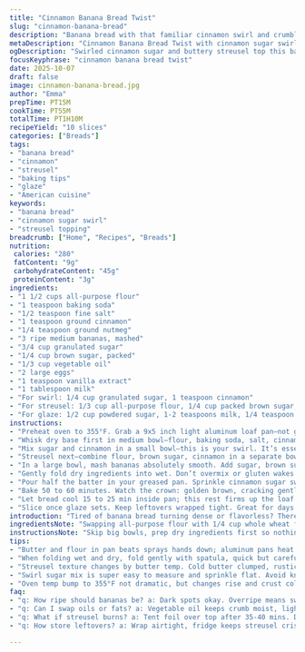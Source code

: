 ```yaml
---
title: "Cinnamon Banana Bread Twist"
slug: "cinnamon-banana-bread"
description: "Banana bread with that familiar cinnamon swirl and crumbly streusel, baked in a light-colored aluminum loaf pan for a tender crumb. Swirling sugar cinna layers in the middle, plus a drizzle glaze at the end. Mash ripe bananas well, fold dry into wet with care. Streusel made with brown sugar and a touch of nutmeg for a subtle twist replaces some cinnamon. Oven at 355°F for about 50-60 minutes, watch tops for color, tent foil if it races. Cool in pan to set, flip onto rack. A balance of textures and spicy aroma."
metaDescription: "Cinnamon Banana Bread Twist with cinnamon sugar swirl, crumbly streusel, and light glaze. Moist crumb, nutmeg hint, baked in aluminum for tender texture."
ogDescription: "Swirled cinnamon sugar and buttery streusel top this banana bread twist. Ripe banana mash folds with dry mix. Watch the golden brown crown for doneness."
focusKeyphrase: "cinnamon banana bread twist"
date: 2025-10-07
draft: false
image: cinnamon-banana-bread.jpg
author: "Emma"
prepTime: PT15M
cookTime: PT55M
totalTime: PT1H10M
recipeYield: "10 slices"
categories: ["Breads"]
tags:
- "banana bread"
- "cinnamon"
- "streusel"
- "baking tips"
- "glaze"
- "American cuisine"
keywords:
- "banana bread"
- "cinnamon sugar swirl"
- "streusel topping"
breadcrumb: ["Home", "Recipes", "Breads"]
nutrition: 
 calories: "280"
 fatContent: "9g"
 carbohydrateContent: "45g"
 proteinContent: "3g"
ingredients:
- "1 1/2 cups all-purpose flour"
- "1 teaspoon baking soda"
- "1/2 teaspoon fine salt"
- "1 teaspoon ground cinnamon"
- "1/4 teaspoon ground nutmeg"
- "3 ripe medium bananas, mashed"
- "3/4 cup granulated sugar"
- "1/4 cup brown sugar, packed"
- "1/3 cup vegetable oil"
- "2 large eggs"
- "1 teaspoon vanilla extract"
- "1 tablespoon milk"
- "For swirl: 1/4 cup granulated sugar, 1 teaspoon cinnamon"
- "For streusel: 1/3 cup all-purpose flour, 1/4 cup packed brown sugar, 1/2 teaspoon cinnamon, 3 tablespoons cold unsalted butter"
- "For glaze: 1/2 cup powdered sugar, 1-2 teaspoons milk, 1/4 teaspoon vanilla extract"
instructions:
- "Preheat oven to 355°F. Grab a 9x5 inch light aluminum loaf pan—not glass. Brush softened butter inside, then sprinkle a thin layer of flour, tapping out excess. This creates that perfect non-stick cradle and promotes even baking. Set aside."
- "Whisk dry base first in medium bowl—flour, baking soda, salt, cinnamon, nutmeg. Combine these thoroughly so every bite's balanced. Tossing spices with flour prevents clumping and uneven flavor pockets."
- "Mix sugar and cinnamon in a small bowl—this is your swirl. It’s essential for pockets of sweet spice. Reserve a sprinkle for the top garnish later."
- "Streusel next—combine flour, brown sugar, cinnamon in a separate bowl. Add butter cold or melted but not warm, mix with fingers until texture turns crumbly clumps. No pastry cutter? Two forks work but fingers give best feel. Streusel adds that crunchy topping contrast."
- "In a large bowl, mash bananas absolutely smooth. Add sugar, brown sugar, oil, eggs, vanilla, and milk. Use a hand mixer just to combine, not overbeat. You want moist but tender crumb, a light hand here avoids toughness."
- "Gently fold dry ingredients into wet. Don’t overmix or gluten wakes up ugly—fold till just combined, streaks okay. Work fast but gently."
- "Pour half the batter in your greased pan. Sprinkle cinnamon sugar swirl evenly over it. No fancy swirls needed here; a layer works fine—used to trying knife swirls but often ends uneven. Pour rest of batter on top carefully. Finish by topping with streusel. Streusel should cover but not smother loaf."
- "Bake 50 to 60 minutes. Watch the crown: golden brown, cracking gently, sniff that spicy banana aroma filling your kitchen. Test doneness with toothpick in center—few moist crumbs okay but no wet batter. Top might brown fast; toss foil over to shield and soften heat."
- "Let bread cool 15 to 25 min inside pan; this rest firms up the loaf for clean release. Flip onto cooling rack. Mix glaze ingredients until drizzling consistency and drizzle all over top. Sprinkle reserved cinnamon sugar for finish."
- "Slice once glaze sets. Keep leftovers wrapped tight. Great for days when you want cinnamon warmth without fuss."
introduction: "Tired of banana bread turning dense or flavorless? There’s a rhythm to mixing bananas with dry stuff without overworking gluten. My early attempts came out gummy, so I learned to fold, not stir. That cinnamon sugar swirl? Adds surprise sweet spots inside. Streusel? Crunch on top breaks monotony. Instead of pure cinnamon everywhere like a cliché, I toss some nutmeg in streusel for a hint of warmth beneath the obvious. Butter and flour in the pan are non-negotiable for that tender crust edge. Aluminum pans steal the heat spotlight, making crumbs light and moist instead of baked bricks. Oven temp bumped slightly to 355°F—nothing extreme but a little nudge makes a difference in rising and crust color. Timing’s fluid; peel your eyes for golden brown and crackle on top instead of a stopwatch. Glaze is last but vital—drizzle when cooled or you melt it all away. Simple but layered. Trust your nose, your eyes, and these feel-right steps."
ingredientsNote: "Swapping all-purpose flour with 1/4 cup whole wheat flour adds a nutty dimension but watch hydration; whole wheat drinks more moisture. Brown sugar in both batter and streusel packs deeper flavor than white. If bananas aren’t ripe, you’ll lose that natural sweetness and moisture—better to wait or microwave loosely wrapped bananas in skin for 30-40 seconds to soften. Nutmeg in streusel not mandatory, but elevates aroma with subtle spice contrast to cinnamon. Butter in streusel cold or melted? Cold gives nice clumps and texture; melted makes it softer. Vegetable oil ensures moist crumb; swapping with melted butter is fine but expect slightly denser crumb and more buttery flavor. Can omit milk if dough is too thick; bananas usually lend enough moisture. Vanilla extract is a secret weapon for aroma depth but can replace with a splash of bourbon or almond extract for twist. Keep cinnamon sugar swirl a little less than full sugar amount for balance and not overly sweet pockets. Pan prep with butter and flour beats sprays; avoid glass pans here as heat retains differently, risking gumminess."
instructionsNote: "Skip big bowls, prep dry ingredients first so nothing gets soggy. Whisk dry mix before wet keeps spices and leaveners even. When folding batter, do it gently and use a rubber spatula; overmixing wakes gluten and beasts the bread to chewiness. Pouring batter slowly avoids air pockets and uneven rise. Layering cinnamon sugar flat works better than swirled knife marbling which can cause uneven baking spots. Watch edges browned and streusel crisply textured; if topping darkens fast, tent with foil around the 40-minute mark to prevent burning without killing the heat. Test doneness by poking; slight moist crumbs stick but no wet batter ooze. Rest inside the pan for 20 minutes solidifies crumbs and eases loaf release—skip or rush and you get mess. Cool completely before glazing; glaze melts instantly on warm bread causing runny, drippy mess. Use thick drizzle and garnish leftover cinnamon sugar for extra crunch and eye appeal. Wrap cooled bread like a gift, airtight to preserve moisture and keep streusel crunch till next day. Cut with serrated knife for clean slices without squashing texture."
tips:
- "Butter and flour in pan beats sprays hands down; aluminum pans heat fast and even, unlike glass which traps moisture and gums crumb. Butter softened, not melted, scatter flour then tap well. Makes loaf slide out clean, crust edges crisp but tender."
- "When folding wet and dry, fold gently with spatula, quick but careful. Overmix wakes gluten beast, turns crumb tough. Streaks of flour left? Okay. Moisture and air pockets trapped wrong makes dense bread. Slight lumps no crime here."
- "Streusel texture changes by butter temp. Cold butter clumped, rustic crunch. Melted butter makes spread softer, less crumble. If craving contrast, keep it cold and chunky. Fingers best tool; two forks work but miss chunky bits. Mix till clumps, don’t overwork."
- "Swirl sugar mix is super easy to measure and sprinkle flat. Avoid knife swirls that pool and bake unevenly, causing some wet spots. Layering swirl between batter halves creates pockets with bite. Reserve some cinnamon sugar for top; adds crisp finish after glaze drizzled."
- "Oven temp bump to 355°F not dramatic, but changes rise and crust color. Watch aroma and cracks on top, not stopwatch. Tent foil mid-bake if streusel or edges brown fast. Toothpick test—wet batter no, moist crumbs yes. Start test at 50 min to avoid dry edges."
faq:
- "q: How ripe should bananas be? a: Dark spots okay. Overripe means sweeter, mashes smooth easier. Under-ripe loses sweetness, dry crumb. If no soft bananas, microwave in skin 30-40 sec loosens but watch they don’t cook."
- "q: Can I swap oils or fats? a: Vegetable oil keeps crumb moist, lighter. Butter swap adds flavor but denser texture. Melted butter or margarine okay but changes crust and moisture. Milk optional; too thick batter add a splash else rely on banana moisture."
- "q: What if streusel burns? a: Tent foil over top after 35-40 mins. Dark edges happen fast, foil shields without killing oven heat. Check halfway through bake for early signs. Removing streusel ruins crunch feel. You can reduce cinnamon if prone to fast browning."
- "q: How store leftovers? a: Wrap airtight, fridge keeps streusel crisp better but warms slower. Room temp okay if eaten soon but streusel goes soft faster. Freeze wrapped slices for weeks; thaw slowly to keep that sugary crunch."

---
```

